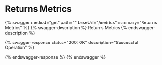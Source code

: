 # Returns Metrics

{% swagger method="get" path="" baseUrl="/metrics" summary="Returns Metrics" %}
{% swagger-description %}
Returns Metrics
{% endswagger-description %}

{% swagger-response status="200: OK" description="Successful Operation" %}

{% endswagger-response %}
{% endswagger %}
